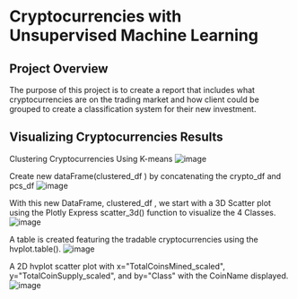 # Cryptocurrencies with Unsupervised Machine Learning

## Project Overview

The purpose of this project is to create a report that includes what cryptocurrencies are on the trading market and  how client could be grouped to create a classification system for their new investment.


## Visualizing Cryptocurrencies Results

Clustering Cryptocurrencies Using K-means
![image](https://github.com/NadaAdem/Crypto_currencies/blob/main/Resources/elbow_curve.png)


Create  new  dataFrame(clustered_df ) by concatenating the crypto_df and pcs_df
![image](https://github.com/NadaAdem/Crypto_currencies/blob/main/Resources/clustered_df.png)



With this new DataFrame, clustered_df , we start with a 3D Scatter plot using the Plotly Express scatter_3d() function to visualize the 4 Classes.
![image](https://github.com/NadaAdem/Crypto_currencies/blob/main/Resources/3D%20Plot.png)




A table is created featuring the tradable cryptocurrencies using the hvplot.table().
![image](https://github.com/NadaAdem/Crypto_currencies/blob/main/Resources/hvplot.table.png)


A 2D hvplot scatter plot with x="TotalCoinsMined_scaled", y="TotalCoinSupply_scaled", and by="Class" with the CoinName displayed.
![image](https://github.com/NadaAdem/Crypto_currencies/blob/main/Resources/scatter.png)

